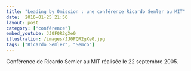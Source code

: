 ```yaml
---
title: "Leading by Omission : une conférence Ricardo Semler au MIT"
date:  2016-01-25 21:56
layout: post
category: ["conférence"]
embed_youtube: JJ0FQR2gXe0
illustration: /images/JJ0FQR2gXe0.jpg
tags: ["Ricardo Semler", "Semco"]
---
```




Conférence de Ricardo Semler au MIT réalisée le 22 septembre 2005.
